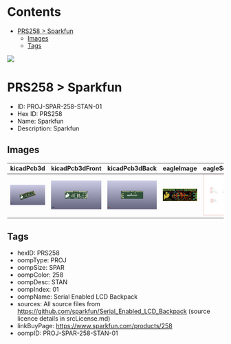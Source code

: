 



Contents
========

* [PRS258 > Sparkfun](#prs258--sparkfun)
	* [Images](#images)
	* [Tags](#tags)
  
![][im]
# PRS258 > Sparkfun

- ID: PROJ-SPAR-258-STAN-01
- Hex ID: PRS258
- Name: Sparkfun
- Description: Sparkfun

## Images
  
  

|kicadPcb3d|kicadPcb3dFront|kicadPcb3dBack|eagleImage|eagleSchemImage|
| :---: | :---: | :---: | :---: | :---: |
|[![kicadPcb3d](kicadPcb3d_140.png)](kicadPcb3d.png)|[![kicadPcb3dFront](kicadPcb3dFront_140.png)](kicadPcb3dFront.png)|[![kicadPcb3dBack](kicadPcb3dBack_140.png)](kicadPcb3dBack.png)|[![eagleImage](eagleImage_140.png)](eagleImage.png)|[![eagleSchemImage](eagleSchemImage_140.png)](eagleSchemImage.png)|

## Tags

- hexID: PRS258
- oompType: PROJ
- oompSize: SPAR
- oompColor: 258
- oompDesc: STAN
- oompIndex: 01
- oompName: Serial Enabled LCD Backpack
- sources: All source files from https://github.com/sparkfun/Serial_Enabled_LCD_Backpack (source licence details in srcLicense.md)
- linkBuyPage: https://www.sparkfun.com/products/258
- oompID: PROJ-SPAR-258-STAN-01



[im]: kicadPcb3d_450.png
